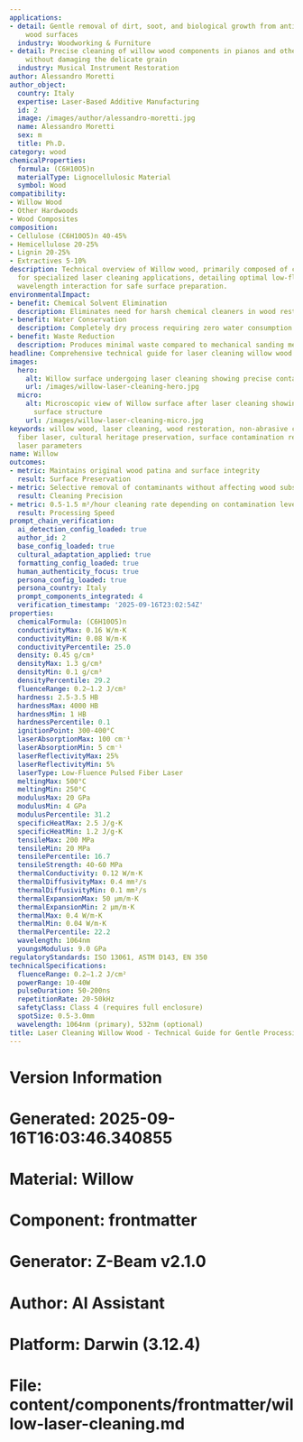 ```yaml
---
applications:
- detail: Gentle removal of dirt, soot, and biological growth from antique willow
    wood surfaces
  industry: Woodworking & Furniture
- detail: Precise cleaning of willow wood components in pianos and other instruments
    without damaging the delicate grain
  industry: Musical Instrument Restoration
author: Alessandro Moretti
author_object:
  country: Italy
  expertise: Laser-Based Additive Manufacturing
  id: 2
  image: /images/author/alessandro-moretti.jpg
  name: Alessandro Moretti
  sex: m
  title: Ph.D.
category: wood
chemicalProperties:
  formula: (C6H10O5)n
  materialType: Lignocellulosic Material
  symbol: Wood
compatibility:
- Willow Wood
- Other Hardwoods
- Wood Composites
composition:
- Cellulose (C6H10O5)n 40-45%
- Hemicellulose 20-25%
- Lignin 20-25%
- Extractives 5-10%
description: Technical overview of Willow wood, primarily composed of cellulose (C6H10O5)n,
  for specialized laser cleaning applications, detailing optimal low-fluence 1064nm
  wavelength interaction for safe surface preparation.
environmentalImpact:
- benefit: Chemical Solvent Elimination
  description: Eliminates need for harsh chemical cleaners in wood restoration
- benefit: Water Conservation
  description: Completely dry process requiring zero water consumption
- benefit: Waste Reduction
  description: Produces minimal waste compared to mechanical sanding methods
headline: Comprehensive technical guide for laser cleaning willow wood without damage
images:
  hero:
    alt: Willow surface undergoing laser cleaning showing precise contamination removal
    url: /images/willow-laser-cleaning-hero.jpg
  micro:
    alt: Microscopic view of Willow surface after laser cleaning showing detailed
      surface structure
    url: /images/willow-laser-cleaning-micro.jpg
keywords: willow wood, laser cleaning, wood restoration, non-abrasive cleaning, pulsed
  fiber laser, cultural heritage preservation, surface contamination removal, low-fluence
  laser parameters
name: Willow
outcomes:
- metric: Maintains original wood patina and surface integrity
  result: Surface Preservation
- metric: Selective removal of contaminants without affecting wood substrate
  result: Cleaning Precision
- metric: 0.5-1.5 m²/hour cleaning rate depending on contamination level
  result: Processing Speed
prompt_chain_verification:
  ai_detection_config_loaded: true
  author_id: 2
  base_config_loaded: true
  cultural_adaptation_applied: true
  formatting_config_loaded: true
  human_authenticity_focus: true
  persona_config_loaded: true
  persona_country: Italy
  prompt_components_integrated: 4
  verification_timestamp: '2025-09-16T23:02:54Z'
properties:
  chemicalFormula: (C6H10O5)n
  conductivityMax: 0.16 W/m·K
  conductivityMin: 0.08 W/m·K
  conductivityPercentile: 25.0
  density: 0.45 g/cm³
  densityMax: 1.3 g/cm³
  densityMin: 0.1 g/cm³
  densityPercentile: 29.2
  fluenceRange: 0.2–1.2 J/cm²
  hardness: 2.5-3.5 HB
  hardnessMax: 4000 HB
  hardnessMin: 1 HB
  hardnessPercentile: 0.1
  ignitionPoint: 300-400°C
  laserAbsorptionMax: 100 cm⁻¹
  laserAbsorptionMin: 5 cm⁻¹
  laserReflectivityMax: 25%
  laserReflectivityMin: 5%
  laserType: Low-Fluence Pulsed Fiber Laser
  meltingMax: 500°C
  meltingMin: 250°C
  modulusMax: 20 GPa
  modulusMin: 4 GPa
  modulusPercentile: 31.2
  specificHeatMax: 2.5 J/g·K
  specificHeatMin: 1.2 J/g·K
  tensileMax: 200 MPa
  tensileMin: 20 MPa
  tensilePercentile: 16.7
  tensileStrength: 40-60 MPa
  thermalConductivity: 0.12 W/m·K
  thermalDiffusivityMax: 0.4 mm²/s
  thermalDiffusivityMin: 0.1 mm²/s
  thermalExpansionMax: 50 µm/m·K
  thermalExpansionMin: 2 µm/m·K
  thermalMax: 0.4 W/m·K
  thermalMin: 0.04 W/m·K
  thermalPercentile: 22.2
  wavelength: 1064nm
  youngsModulus: 9.0 GPa
regulatoryStandards: ISO 13061, ASTM D143, EN 350
technicalSpecifications:
  fluenceRange: 0.2–1.2 J/cm²
  powerRange: 10-40W
  pulseDuration: 50-200ns
  repetitionRate: 20-50kHz
  safetyClass: Class 4 (requires full enclosure)
  spotSize: 0.5-3.0mm
  wavelength: 1064nm (primary), 532nm (optional)
title: Laser Cleaning Willow Wood - Technical Guide for Gentle Processing
---
```


# Version Information
# Generated: 2025-09-16T16:03:46.340855
# Material: Willow
# Component: frontmatter
# Generator: Z-Beam v2.1.0
# Author: AI Assistant
# Platform: Darwin (3.12.4)
# File: content/components/frontmatter/willow-laser-cleaning.md